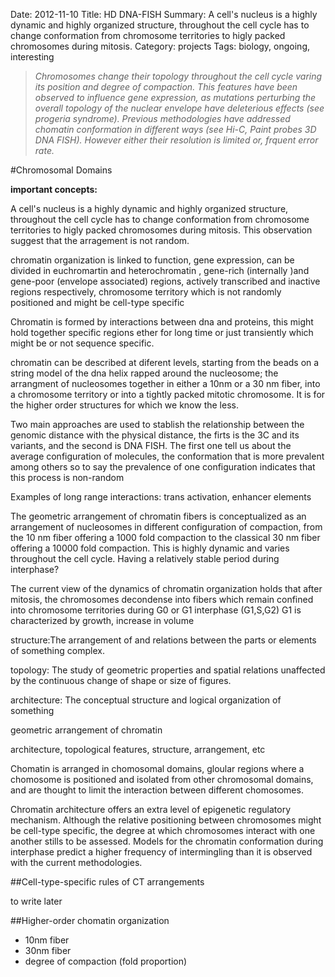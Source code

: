 Date: 2012-11-10
Title: HD DNA-FISH
Summary: A cell's nucleus is a highly dynamic and highly organized structure, throughout the cell cycle has to change conformation from chromosome territories to higly packed chromosomes during mitosis.
Category: projects
Tags: biology, ongoing, interesting

>_Chromosomes change their  topology throughout the cell cycle varing its position and degree of compaction. This features have been observed to influence gene expression, as mutations perturbing the overall topology of the nuclear envelope have deleterious effects (see progeria syndrome). Previous methodologies have addressed chomatin conformation in different ways (see Hi-C, Paint probes 3D DNA FISH). However either their resolution is limited or, frquent error rate._

#Chromosomal Domains

__important concepts:__

A cell's nucleus is a highly dynamic and highly organized structure, throughout the cell cycle has to change conformation from chromosome territories to higly packed chromosomes during mitosis. This observation suggest that the arragement is not random.

chromatin organization is linked to function, gene expression, can be divided in euchromartin and heterochromatin , gene-rich (internally )and gene-poor (envelope associated) regions, actively transcribed and inactive regions respectively, chromosome territory which is not randomly positioned and might be cell-type specific

Chromatin is formed by interactions between dna and proteins, this might hold together specific regions ether for long time or just transiently which might be or not sequence specific.

chromatin can be described at diferent levels, starting from the beads on a string model of the dna helix rapped around the nucleosome; the arrangment of nucleosomes together in either a 10nm or a 30 nm fiber, into a chromosome territory or into a tightly packed mitotic chromosome. It is for the higher order structures for which we know the less.

Two main approaches are used to stablish the relationship between the genomic distance with the physical distance, the firts is the 3C and its variants, and the second is DNA FISH. The first one tell us about the average configuration of molecules, the conformation that is more prevalent among others so to say the prevalence of one configuration indicates that this process is non-random

Examples of long range interactions: trans activation, enhancer elements

The geometric arrangement of chromatin fibers is conceptualized as an arrangement of nucleosomes in different configuration of compaction, from the 10 nm fiber offering a 1000 fold compaction to the classical 30 nm fiber offering a 10000 fold compaction. This is highly dynamic and varies throughout the cell cycle. Having a relatively stable period during interphase?

The current view of the dynamics of chromatin organization holds that after mitosis, the chromosomes decondense into fibers which remain confined into chromosome territories during G0 or G1 interphase (G1,S,G2) G1 is characterized by growth, increase in volume

structure:The arrangement of and relations between the parts or elements of something complex.

topology: The study of geometric properties and spatial relations unaffected by the continuous change of shape or size of figures.

architecture: The conceptual structure and logical organization of something

geometric arrangement of chromatin

architecture, topological features, structure, arrangement, etc

Chomatin is arranged in chomosomal domains, gloular regions where a chomosome is positioned and isolated from other chromosomal domains, and are thought to limit the interaction between different chomosomes.

Chromatin architecture offers an extra level of epigenetic regulatory mechanism.
Although the relative positioning between chromosomes might be cell-type specific, the degree at which chromosomes interact with one another stills to be assessed. Models for the chromatin conformation during interphase predict a higher frequency of intermingling than it is observed with the current methodologies. 

##Cell-type-specific rules of CT arrangements

to write later

##Higher-order chomatin organization

* 10nm fiber
* 30nm fiber
* degree of compaction (fold proportion) 
